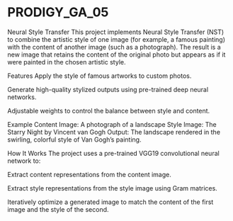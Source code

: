 # PRODIGY_GA_05
Neural Style Transfer
This project implements Neural Style Transfer (NST) to combine the artistic style of one image (for example, a famous painting) with the content of another image (such as a photograph). The result is a new image that retains the content of the original photo but appears as if it were painted in the chosen artistic style.

Features
Apply the style of famous artworks to custom photos.

Generate high-quality stylized outputs using pre-trained deep neural networks.

Adjustable weights to control the balance between style and content.

Example
Content Image: A photograph of a landscape
Style Image: The Starry Night by Vincent van Gogh
Output: The landscape rendered in the swirling, colorful style of Van Gogh’s painting.

How It Works
The project uses a pre-trained VGG19 convolutional neural network to:

Extract content representations from the content image.

Extract style representations from the style image using Gram matrices.

Iteratively optimize a generated image to match the content of the first image and the style of the second.
